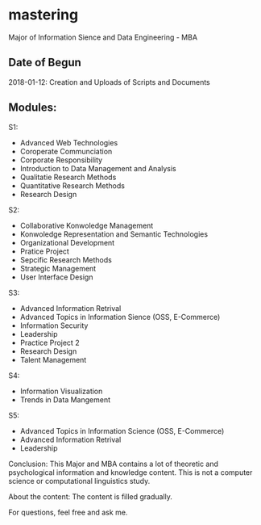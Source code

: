 # mastering
Major of Information Sience and Data Engineering - MBA

## Date of Begun
2018-01-12: Creation and Uploads of Scripts and Documents

## Modules:
  S1:
   - Advanced Web Technologies
   - Coroperate Communciation
   - Corporate Responsibility
   - Introduction to Data Management and Analysis
   - Qualitatie Research Methods
   - Quantitative Research Methods
   - Research Design
    
  S2:
   - Collaborative Konwoledge Management
   - Konwoledge Representation and Semantic Technologies
   - Organizational Development
   - Pratice Project
   - Sepcific Research Methods
   - Strategic Management
   - User Interface Design
    
  S3:
   - Advanced Information Retrival
   - Advanced Topics in Information Sience (OSS, E-Commerce)
   - Information Security
   - Leadership
   - Practice Project 2
   - Research Design
   - Talent Management
    
  S4:
   - Information Visualization
   - Trends in Data Mangement
    
  S5:
   - Advanced Topics in Information Science (OSS, E-Commerce)
   - Advanced Information Retrival
   - Leadership

Conclusion:
  This Major and MBA contains a lot of theoretic and psychological information and knowledge content. 
  This is not a computer science or computational linguistics study.
  
About the content:
  The content is filled gradually.
  
For questions, feel free and ask me.
